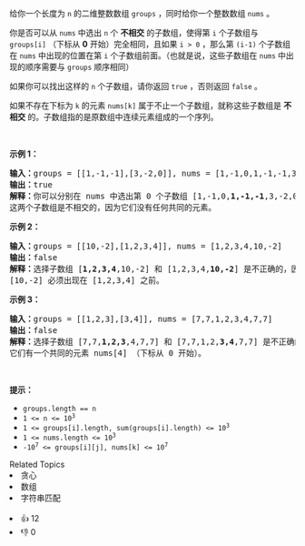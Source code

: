 <p>给你一个长度为 <code>n</code>&nbsp;的二维整数数组&nbsp;<code>groups</code>&nbsp;，同时给你一个整数数组&nbsp;<code>nums</code>&nbsp;。</p>

<p>你是否可以从 <code>nums</code>&nbsp;中选出 <code>n</code>&nbsp;个 <strong>不相交</strong> 的子数组，使得第 <code>i</code>&nbsp;个子数组与 <code>groups[i]</code>&nbsp;（下标从 <strong>0</strong>&nbsp;开始）完全相同，且如果&nbsp;<code>i &gt; 0</code>&nbsp;，那么第&nbsp;<code>(i-1)</code>&nbsp;个子数组在 <code>nums</code>&nbsp;中出现的位置在第 <code>i</code>&nbsp;个子数组前面。（也就是说，这些子数组在 <code>nums</code>&nbsp;中出现的顺序需要与 <code>groups</code> 顺序相同）</p>

<p>如果你可以找出这样的 <code>n</code> 个子数组，请你返回&nbsp;<code>true</code> ，否则返回&nbsp;<code>false</code>&nbsp;。</p>

<p>如果不存在下标为 <code>k</code>&nbsp;的元素 <code>nums[k]</code>&nbsp;属于不止一个子数组，就称这些子数组是 <strong>不相交</strong> 的。子数组指的是原数组中连续元素组成的一个序列。</p>

<p>&nbsp;</p>

<p><strong>示例 1：</strong></p>

<pre>
<b>输入：</b>groups = [[1,-1,-1],[3,-2,0]], nums = [1,-1,0,1,-1,-1,3,-2,0]
<b>输出：</b>true
<b>解释：</b>你可以分别在 nums 中选出第 0 个子数组 [1,-1,0,<strong>1,</strong><strong>-1,</strong><strong>-1</strong>,3,-2,0] 和第 1 个子数组 [1,-1,0,1,-1,-1,<strong>3,</strong><strong>-2,0</strong>] 。
这两个子数组是不相交的，因为它们没有任何共同的元素。
</pre>

<p><strong>示例 2：</strong></p>

<pre>
<b>输入：</b>groups = [[10,-2],[1,2,3,4]], nums = [1,2,3,4,10,-2]
<b>输出：</b>false
<strong>解释：</strong>选择子数组 [<strong>1,2,3,4</strong>,10,-2] 和 [1,2,3,4,<strong>10,-2</strong>] 是不正确的，因为它们出现的顺序与 groups 中顺序不同。
[10,-2] 必须出现在 [1,2,3,4] 之前。
</pre>

<p><strong>示例 3：</strong></p>

<pre>
<b>输入：</b>groups = [[1,2,3],[3,4]], nums = [7,7,1,2,3,4,7,7]
<b>输出：</b>false
<strong>解释：</strong>选择子数组 [7,7,<strong>1,2,3</strong>,4,7,7] 和 [7,7,1,2,<strong>3,4</strong>,7,7] 是不正确的，因为它们不是不相交子数组。
它们有一个共同的元素 nums[4] （下标从 0 开始）。
</pre>

<p>&nbsp;</p>

<p><strong>提示：</strong></p>

<ul> 
 <li><code>groups.length == n</code></li> 
 <li><code>1 &lt;= n &lt;= 10<sup>3</sup></code></li> 
 <li><code>1 &lt;= groups[i].length, sum(groups[i].length) &lt;= 10<sup><span style="">3</span></sup></code></li> 
 <li><code>1 &lt;= nums.length &lt;= 10<sup>3</sup></code></li> 
 <li><code>-10<sup>7</sup> &lt;= groups[i][j], nums[k] &lt;= 10<sup>7</sup></code></li> 
</ul>

<div><div>Related Topics</div><div><li>贪心</li><li>数组</li><li>字符串匹配</li></div></div><br><div><li>👍 12</li><li>👎 0</li></div>